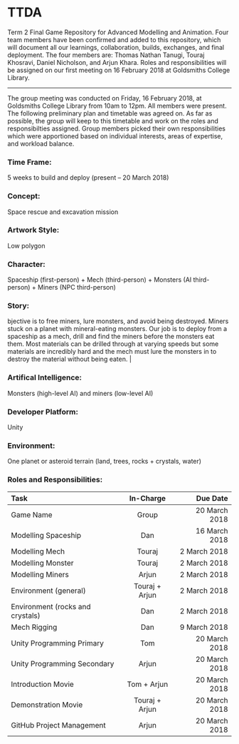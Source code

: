 # TTDA
Term 2 Final Game Repository for Advanced Modelling and Animation. Four team members have been confirmed and added to this repository, which will document all our learnings, collaboration, builds, exchanges, and final deployment. The four members are: Thomas Nathan Tanugi, Touraj Khosravi, Daniel Nicholson, and Arjun Khara. Roles and responsibilities will be assigned on our first meeting on 16 February 2018 at Goldsmiths College Library.

---

The group meeting was conducted on Friday, 16 February 2018, at Goldsmiths College Library from 10am to 12pm. All members were present. The following preliminary plan and timetable was agreed on. As far as possible, the group will keep to this timetable and work on the roles and responsibilties assigned. Group members picked their own responsibilities which were apportioned based on individual interests, areas of expertise, and workload balance.


### Time Frame: 
5 weeks to build and deploy (present – 20 March 2018)

### Concept:
Space rescue and excavation mission

### Artwork Style:
Low polygon

### Character:
Spaceship (first-person) + Mech (third-person) + Monsters (AI third-person) + Miners (NPC third-person)

### Story:
bjective is to free miners, lure monsters, and avoid being destroyed. Miners stuck on a planet with mineral-eating monsters. Our job is to deploy from a spaceship as a mech, drill and find the miners before the monsters eat them. Most materials can be drilled through at varying speeds but some materials are incredibly hard and the mech must lure the monsters in to destroy the material without being eaten. |

### Artifical Intelligence:
Monsters (high-level AI) and miners (low-level AI)

### Developer Platform:
Unity

### Environment:
One planet or asteroid terrain (land, trees, rocks + crystals, water)


### Roles and Responsibilities:

| Task  | In-Charge | Due Date |
| :------------- | :-------------: | ------------: |
| Game Name | Group | 20 March 2018 |
| Modelling Spaceship | Dan | 16 March 2018 |
| Modelling Mech | Touraj | 2 March 2018 |
| Modelling Monster | Touraj | 2 March 2018 |
| Modelling Miners | Arjun | 2 March 2018 |
| Environment (general) | Touraj + Arjun | 2 March 2018 |
| Environment (rocks and crystals) | Dan  | 2 March 2018 |
| Mech Rigging | Dan | 9 March 2018 |
| Unity Programming Primary | Tom | 20 March 2018 |
| Unity Programming Secondary | Arjun | 20 March 2018  |
| Introduction Movie | Tom + Arjun | 20 March 2018 |
| Demonstration Movie | Touraj + Arjun | 20 March 2018 |
| GitHub Project Management | Arjun | 20 March 2018 |
